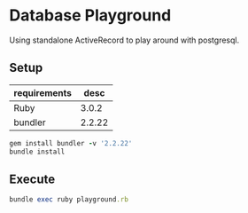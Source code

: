 # Database Playground

Using standalone ActiveRecord to play around with postgresql.

## Setup

|requirements|desc|
|---|---|
|Ruby|3.0.2|
|bundler|2.2.22|

```ruby
gem install bundler -v '2.2.22'
bundle install
```

## Execute

```ruby
bundle exec ruby playground.rb
```
